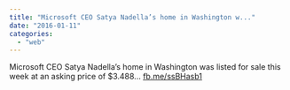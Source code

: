 ```yaml
---
title: "Microsoft CEO Satya Nadella’s home in Washington w..."
date: "2016-01-11"
categories: 
  - "web"
---
```


Microsoft CEO Satya Nadella’s home in Washington was listed for sale this week at an asking price of $3.488... [fb.me/ssBHasb1](http://fb.me/ssBHasb1)
